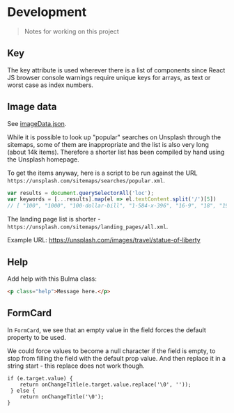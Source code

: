 # Development
> Notes for working on this project

## Key

The key attribute is used wherever there is a list of components since React JS browser console warnings require unique keys for arrays, as text or worst case as index numbers.

## Image data

See [imageData.json](/src/imageData.json).

While it is possible to look up "popular" searches on Unsplash through the sitemaps, some of them are inappropriate and the list is also very long (about 14k items). Therefore a shorter list has been compiled by hand using the Unsplash homepage.

To get the items anyway, here is a script to be run against the URL `https://unsplash.com/sitemaps/searches/popular.xml`.

```javascript
var results = document.querySelectorAll('loc');
var keywords = [...results].map(el => el.textContent.split('/')[5])
// [ "100", "1000", "100-dollar-bill", "1-584-x-396", "16-9", "18", "1920", "1920s", "1920x1080", "1920-x-1080", … ]
```

The landing page list is shorter - `https://unsplash.com/sitemaps/landing_pages/all.xml`.

Example URL: https://unsplash.com/images/travel/statue-of-liberty

## Help

Add help with this Bulma class:

```html
<p class="help">Message here.</p>
```

## FormCard

In `FormCard`, we see that an empty value in the field forces the default property to be used.

We could force values to become a null character if the field is empty, to stop from filling the field with the default prop value. And then replace it in a string start - this replace does not work though.

```
if (e.target.value) {
    return onChangeTitle(e.target.value.replace('\0', ''));
 } else {
    return onChangeTitle('\0');
}
```
